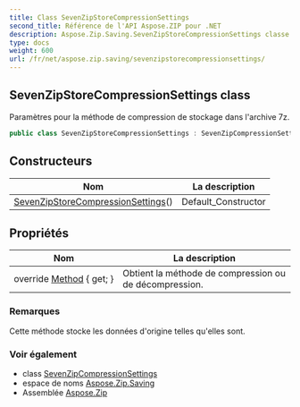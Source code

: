 ```yaml
---
title: Class SevenZipStoreCompressionSettings
second_title: Référence de l'API Aspose.ZIP pour .NET
description: Aspose.Zip.Saving.SevenZipStoreCompressionSettings classe. Paramètres pour la méthode de compression de stockage dans larchive 7z.
type: docs
weight: 600
url: /fr/net/aspose.zip.saving/sevenzipstorecompressionsettings/
---
```

## SevenZipStoreCompressionSettings class

Paramètres pour la méthode de compression de stockage dans l'archive 7z.

```csharp
public class SevenZipStoreCompressionSettings : SevenZipCompressionSettings
```

## Constructeurs

| Nom | La description |
| --- | --- |
| [SevenZipStoreCompressionSettings](sevenzipstorecompressionsettings/)() | Default_Constructor |

## Propriétés

| Nom | La description |
| --- | --- |
| override [Method](../../aspose.zip.saving/sevenzipstorecompressionsettings/method/) { get; } | Obtient la méthode de compression ou de décompression. |

### Remarques

Cette méthode stocke les données d'origine telles qu'elles sont.

### Voir également

* class [SevenZipCompressionSettings](../sevenzipcompressionsettings/)
* espace de noms [Aspose.Zip.Saving](../../aspose.zip.saving/)
* Assemblée [Aspose.Zip](../../)


